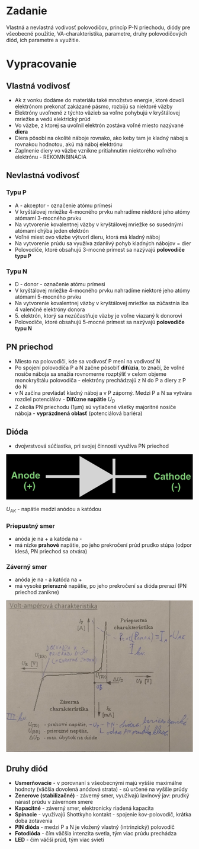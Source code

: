 # Zadanie

Vlastná a nevlastná vodivosť polovodičov, princíp P-N priechodu, diódy pre všeobecné použitie, VA-charakteristika, parametre, druhy polovodičových diód, ich parametre a využitie.

# Vypracovanie

## Vlastná vodivosť

- Ak z vonku dodáme do materiálu také množstvo energie, ktoré dovolí elektrónom prekonať zakázané pásmo, rozbijú sa niektoré väzby
- Elektróny uvoľnené z týchto väzieb sa voľne pohybujú v kryštálovej mriežke a vedú elektrický prúd
- Vo väzbe, z ktorej sa uvoľnil elektrón zostáva voľné miesto nazývané **diera**
- Diera pôsobí na okolité náboje rovnako, ako keby tam je kladný náboj s rovnakou hodnotou, akú má náboj elektrónu
- Zaplnenie diery vo väzbe vznikne pritiahnutím niektorého voľného elektrónu - REKOMNBINÁCIA

## Nevlastná vodivosť

### Typu P

- A - akceptor - označenie atómu prímesi
- V kryštálovej mriežke 4-mocného prvku nahradíme niektoré jeho atómy atómami 3-mocného prvku
- Na vytvorenie kovalentnej väzby v kryštálovej mriežke so susednými atómami chýba jeden elektrón
- Voľné miest ovo väzbe výtvorí dieru, ktorá má kladný náboj
- Na vytvorenie prúdu sa využíva zdanlivý pohyb kladných nábojov = dier
- Polovodiče, ktoré obsahujú 3-mocné prímest sa nazývajú **polovodiče typu P**

### Typu N

- D - donor - označenie atómu prímesi
- V kryštálovej mriežke 4-mocného prvku nahradíme niektoré jeho atómy atómami 5-mocného prvku
- Na vytvorenie kovalentnej väzby v kryštálovej mriežke sa zúčastnia iba 4 valenčné elektróny donora
- 5\. elektrón, ktorý sa nezúčastňuje väzby je voľne viazaný k donorovi
- Polovodiče, ktoré obsahujú 5-mocné prímest sa nazývajú **polovodiče typu N**

## PN priechod

- Miesto na polovodiči, kde sa vodivosť P mení na vodivosť N
- Po spojení polovodiča P a N začne pôsobiť **difúzia**, to značí, že voľné nosiče náboja sa snažia rovnomerne rozptýliť v celom objeme monokryštálu polovodiča - elektróny prechádzajú z N do P a diery z P do N
- v N začína prevládať kladný náboj a v P záporný. Medzi P a N sa vytvára rozdiel potenciálov - **Difúzne napätie** $U_D$
- Z okolia PN priechodu (1μm) sú vytlačené všetky majoritné nosiče náboja - **vyprázdnená oblasť** (potenciálová bariéra)

## Dióda

- dvojvrstvová súčiastka, pri svojej činnosti využíva PN priechod

![dioda](dioda.png)

$U_{AK}$ - napätie medzi anódou a katódou

### Priepustný smer

- anóda je na + a katóda na -
- má nízke **prahové** napätie, po jeho prekročení prúd prudko stúpa (odpor klesá, PN priechod sa otvára)

### Záverný smer

- anóda je na - a katóda na +
- má vysoké **prierazné** napätie, po jeho prekročení sa dióda prerazí (PN priechod zanikne)

![va](va.jpg)

## Druhy diód

- **Usmerňovacie** - v porovnaní s všeobecnými majú vyššie maximálne hodnoty (väčšia dovolená anódová strata) - sú určené na vyššie prúdy
- **Zenerove (stabilizačné)** - záverný smer, využívajú lavínový jav: prudký nárast prúdu v závernom smere
- **Kapacitné** - záverný smer, elektronicky riadená kapacita
- **Spínacie** - využívajú Shottkyho kontakt - spojenie kov-polovodič, krátka doba zotavenia
- **PIN dióda** - medzi P a N je vložený vlastný (intrinzický) polovodič
- **Fotodióda** - čím väčšia intenzita svetla, tým viac prúdu prechádza
- **LED** - čím väčší prúd, tým viac svieti